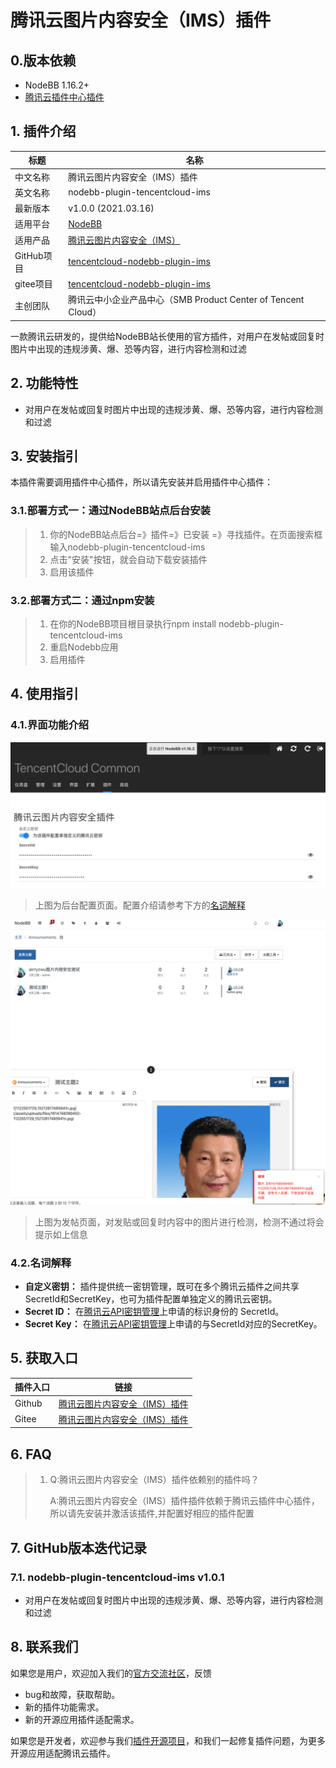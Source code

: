 # 腾讯云图片内容安全（IMS）插件

## 0.版本依赖

- NodeBB 1.16.2+
- [腾讯云插件中心插件](./common.md)

## 1. 插件介绍
| 标题      | 名称    |
| ----     | ---------------- |
| 中文名称   | 腾讯云图片内容安全（IMS）插件 |
| 英文名称   | nodebb-plugin-tencentcloud-ims |
| 最新版本   | v1.0.0 (2021.03.16) |
| 适用平台   | [NodeBB](https://nodebb.org) |
| 适用产品   | [腾讯云图片内容安全（IMS）](https://cloud.tencent.com/product/ims) |
| GitHub项目| [tencentcloud-nodebb-plugin-ims](https://github.com/Tencent-Cloud-Plugins/tencentcloud-nodebb-plugin-ims) |
| gitee项目| [tencentcloud-nodebb-plugin-ims](https://gitee.com/Tencent-Cloud-Plugins/tencentcloud-nodebb-plugin-ims) |
| 主创团队   | 腾讯云中小企业产品中心（SMB Product Center of Tencent Cloud） |

一款腾讯云研发的，提供给NodeBB站长使用的官方插件，对用户在发帖或回复时图片中出现的违规涉黄、爆、恐等内容，进行内容检测和过滤

## 2. 功能特性
- 对用户在发帖或回复时图片中出现的违规涉黄、爆、恐等内容，进行内容检测和过滤

## 3. 安装指引

本插件需要调用插件中心插件，所以请先安装并启用插件中心插件：

### 3.1.部署方式一：通过NodeBB站点后台安装
> 1. 你的NodeBB站点后台=》插件=》已安装 =》寻找插件。在页面搜索框输入nodebb-plugin-tencentcloud-ims
> 2. 点击"安装"按钮，就会自动下载安装插件
> 3. 启用该插件

### 3.2.部署方式二：通过npm安装
> 1. 在你的NodeBB项目根目录执行npm install nodebb-plugin-tencentcloud-ims
> 2. 重启Nodebb应用
> 3. 启用插件

## 4. 使用指引
### 4.1.界面功能介绍

![](./images/ims-guide2.png)
> 上图为后台配置页面。配置介绍请参考下方的[名词解释](#_4-2-名词解释)

![](./images/ims-guide1.png)
> 上图为发帖页面，对发贴或回复时内容中的图片进行检测，检测不通过将会提示如上信息

### 4.2.名词解释
- **自定义密钥：** 插件提供统一密钥管理，既可在多个腾讯云插件之间共享SecretId和SecretKey，也可为插件配置单独定义的腾讯云密钥。
- **Secret ID：** 在[腾讯云API密钥管理](https://console.cloud.tencent.com/cam/capi)上申请的标识身份的 SecretId。
- **Secret Key：** 在[腾讯云API密钥管理](https://console.cloud.tencent.com/cam/capi)上申请的与SecretId对应的SecretKey。

## 5. 获取入口

| 插件入口      | 链接    |
| ----     | ---------------- |
| Github | [腾讯云图片内容安全（IMS）插件](https://github.com/Tencent-Cloud-Plugins/tencentcloud-nodebb-plugin-ims) |
| Gitee | [腾讯云图片内容安全（IMS）插件](https://gitee.com/Tencent-Cloud-Plugins/tencentcloud-nodebb-plugin-ims) |

## 6. FAQ
> 1. Q:腾讯云图片内容安全（IMS）插件依赖别的插件吗？
>    
>    A:腾讯云图片内容安全（IMS）插件插件依赖于腾讯云插件中心插件，所以请先安装并激活该插件,并配置好相应的插件配置

## 7. GitHub版本迭代记录

### 7.1. nodebb-plugin-tencentcloud-ims v1.0.1

- 对用户在发帖或回复时图片中出现的违规涉黄、爆、恐等内容，进行内容检测和过滤

## 8. 联系我们

如果您是用户，欢迎加入我们的[官方交流社区](https://dnspod.chat/category/10)，反馈
- bug和故障，获取帮助。
- 新的插件功能需求。
- 新的开源应用插件适配需求。

如果您是开发者，欢迎参与我们[插件开源项目](https://github.com/Tencent-Cloud-Plugins)，和我们一起修复插件问题，为更多开源应用适配腾讯云插件。